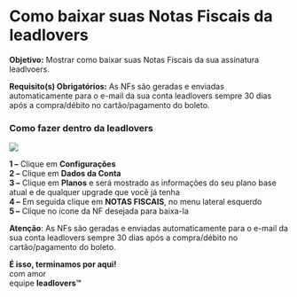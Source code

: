 # Como baixar suas Notas Fiscais da leadlovers

**Objetivo:** Mostrar como baixar suas Notas Fiscais da sua assinatura leadlvoers.

**Requisito(s) Obrigatórios:** As NFs são geradas e enviadas automaticamente para o e-mail da sua conta leadlovers sempre 30 dias após a compra/débito no cartão/pagamento do boleto.

### **Como fazer dentro da leadlovers**

[![](https://legado.leadlovers.site/wp-content/uploads/2020/09/t1-67-1.png)](https://legado.leadlovers.site/wp-content/uploads/2020/09/t1-67-1.png)

**1 –** Clique em **Configurações**\
**2 –** Clique em **Dados da Conta**\
**3 –** Clique em **Planos** e será mostrado as informações do seu plano base atual e de qualquer upgrade que você já tenha\
**4 –** Em seguida clique em **NOTAS FISCAIS**, no menu lateral esquerdo\
**5 –** Clique no ícone da NF desejada para baixa-la

**Atenção**: As NFs são geradas e enviadas automaticamente para o e-mail da sua conta leadlovers sempre 30 dias após a compra/débito no cartão/pagamento do boleto.





&#x20;**É isso, terminamos por aqui!**\
com amor \
equipe **leadlovers™**
